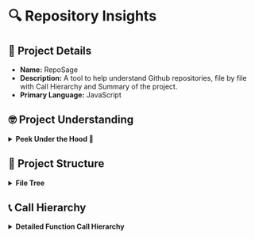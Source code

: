 # 🔍 Repository Insights

## 📃 Project Details 
- **Name:** RepoSage
- **Description:** A tool to help understand Github repositories, file by file with Call Hierarchy and Summary of the project.
- **Primary Language:** JavaScript

## 🤓 Project Understanding 
<details>
  <summary><strong>Peek Under the Hood 👀</strong></summary>

<<<<<<< HEAD
  The **RepoSage** project is structured to facilitate in-depth analysis of GitHub repositories, leveraging both a backend and a frontend component. Here's a concise breakdown of its file structure, main components, tech stack, and architecture:
=======

>>>>>>> 6474e8dc2555e8ade50798c034445731bc7521f5

### Main Components

<<<<<<< HEAD
1. **Backend**:
   - **Core Logic**: Located in `backend/src/analyzer.js`, this file contains the main analysis logic that interacts with the OpenAI API and GitHub API.
   - **Configuration**: The `backend/openaiConfig.json` and `backend/openaiConfigQA.json` files manage API settings and model configurations.
   - **Utilities**: Various utility files in `backend/src/utils` (like `display.js`, `file.js`, `fileTree.js`, and `github.js`) support specific functionalities such as file handling and GitHub interactions.
   - **Results Storage**: Analysis results are stored in `backend/analysis_results.md` and `backend/analysis_results.json`.

2. **Frontend**:
   - **User Interface**: The main UI is built with React, as indicated by the presence of `frontend/src/App.jsx` and `frontend/src/main.jsx`.
   - **Styling**: CSS files for styling the application are located in `frontend/src/App.css` and `frontend/src/index.css`.
   - **Build Tool**: The project uses Vite for the frontend build process, as indicated by `frontend/vite.config.js`.
=======

>>>>>>> 6474e8dc2555e8ade50798c034445731bc7521f5

3. **Assets**:
   - Contains images and other static files, such as `assets/RepoSageSS.png` and `frontend/public/vite.svg`.

<<<<<<< HEAD
### Tech Stack
=======
>>>>>>> 6474e8dc2555e8ade50798c034445731bc7521f5

- **Backend**:
  - **Language**: JavaScript (Node.js)
  - **Framework**: Express.js (assumed)
  - **APIs**: OpenAI API for AI-powered analysis and GitHub API for repository data.

<<<<<<< HEAD
- **Frontend**:
  - **Library**: React for building the user interface.
  - **Build Tool**: Vite for fast and modern frontend development.

### Architecture

- **Modular Design**: The project follows a modular architecture, separating backend and frontend concerns. The backend handles data processing and API interactions, while the frontend manages user interactions and displays results.
- **AI Integration**: The use of OpenAI's API for generating insights and summaries indicates a sophisticated approach to data analysis, allowing for both detailed and high-level views of repository structures.
- **Configuration Management**: The presence of configuration files allows for easy adjustment of API settings and performance tuning, catering to different user needs and cost considerations.

Overall, **RepoSage** is designed to provide a comprehensive and user-friendly tool for analyzing GitHub repositories, utilizing modern web technologies and AI capabilities.
=======
>>>>>>> 6474e8dc2555e8ade50798c034445731bc7521f5

</details>

## 🌲 Project Structure 
<details>
  <summary><strong>File Tree</strong></summary>

<<<<<<< HEAD
  📁 .vscode/
&nbsp;&nbsp;&nbsp;&nbsp;📄 [extensions.json](https://github.com/bhavya1600/RepoSage/blob/main/.vscode/extensions.json)
📁 assets/
&nbsp;&nbsp;&nbsp;&nbsp;📄 [RepoSageSS.png](https://github.com/bhavya1600/RepoSage/blob/main/assets/RepoSageSS.png)
📁 backend/
&nbsp;&nbsp;&nbsp;&nbsp;📁 src/
&nbsp;&nbsp;&nbsp;&nbsp;&nbsp;&nbsp;&nbsp;&nbsp;📁 utils/
&nbsp;&nbsp;&nbsp;&nbsp;&nbsp;&nbsp;&nbsp;&nbsp;&nbsp;&nbsp;&nbsp;&nbsp;📄 [display.js](https://github.com/bhavya1600/RepoSage/blob/main/backend/src/utils/display.js)
&nbsp;&nbsp;&nbsp;&nbsp;&nbsp;&nbsp;&nbsp;&nbsp;&nbsp;&nbsp;&nbsp;&nbsp;📄 [file.js](https://github.com/bhavya1600/RepoSage/blob/main/backend/src/utils/file.js)
&nbsp;&nbsp;&nbsp;&nbsp;&nbsp;&nbsp;&nbsp;&nbsp;&nbsp;&nbsp;&nbsp;&nbsp;📄 [fileTree.js](https://github.com/bhavya1600/RepoSage/blob/main/backend/src/utils/fileTree.js)
&nbsp;&nbsp;&nbsp;&nbsp;&nbsp;&nbsp;&nbsp;&nbsp;&nbsp;&nbsp;&nbsp;&nbsp;📄 [github.js](https://github.com/bhavya1600/RepoSage/blob/main/backend/src/utils/github.js)
&nbsp;&nbsp;&nbsp;&nbsp;&nbsp;&nbsp;&nbsp;&nbsp;📄 [analyzer.js](https://github.com/bhavya1600/RepoSage/blob/main/backend/src/analyzer.js)
&nbsp;&nbsp;&nbsp;&nbsp;&nbsp;&nbsp;&nbsp;&nbsp;📄 [index.css](https://github.com/bhavya1600/RepoSage/blob/main/backend/src/index.css)
&nbsp;&nbsp;&nbsp;&nbsp;&nbsp;&nbsp;&nbsp;&nbsp;📄 [index.js](https://github.com/bhavya1600/RepoSage/blob/main/backend/src/index.js)
&nbsp;&nbsp;&nbsp;&nbsp;📄 [analysis_results.json](https://github.com/bhavya1600/RepoSage/blob/main/backend/analysis_results.json)
&nbsp;&nbsp;&nbsp;&nbsp;📄 [analysis_results.md](https://github.com/bhavya1600/RepoSage/blob/main/backend/analysis_results.md)
&nbsp;&nbsp;&nbsp;&nbsp;📄 [nodemon.json](https://github.com/bhavya1600/RepoSage/blob/main/backend/nodemon.json)
&nbsp;&nbsp;&nbsp;&nbsp;📄 [openaiConfig.json](https://github.com/bhavya1600/RepoSage/blob/main/backend/openaiConfig.json)
&nbsp;&nbsp;&nbsp;&nbsp;📄 [openaiConfigQA.json](https://github.com/bhavya1600/RepoSage/blob/main/backend/openaiConfigQA.json)
&nbsp;&nbsp;&nbsp;&nbsp;📄 [package-lock.json](https://github.com/bhavya1600/RepoSage/blob/main/backend/package-lock.json)
&nbsp;&nbsp;&nbsp;&nbsp;📄 [package.json](https://github.com/bhavya1600/RepoSage/blob/main/backend/package.json)
&nbsp;&nbsp;&nbsp;&nbsp;📄 [postcss.config.js](https://github.com/bhavya1600/RepoSage/blob/main/backend/postcss.config.js)
📁 frontend/
&nbsp;&nbsp;&nbsp;&nbsp;📁 public/
&nbsp;&nbsp;&nbsp;&nbsp;&nbsp;&nbsp;&nbsp;&nbsp;📄 [vite.svg](https://github.com/bhavya1600/RepoSage/blob/main/frontend/public/vite.svg)
&nbsp;&nbsp;&nbsp;&nbsp;📁 src/
&nbsp;&nbsp;&nbsp;&nbsp;&nbsp;&nbsp;&nbsp;&nbsp;📁 assets/
&nbsp;&nbsp;&nbsp;&nbsp;&nbsp;&nbsp;&nbsp;&nbsp;&nbsp;&nbsp;&nbsp;&nbsp;📄 [react.svg](https://github.com/bhavya1600/RepoSage/blob/main/frontend/src/assets/react.svg)
&nbsp;&nbsp;&nbsp;&nbsp;&nbsp;&nbsp;&nbsp;&nbsp;📄 [App.css](https://github.com/bhavya1600/RepoSage/blob/main/frontend/src/App.css)
&nbsp;&nbsp;&nbsp;&nbsp;&nbsp;&nbsp;&nbsp;&nbsp;📄 [App.jsx](https://github.com/bhavya1600/RepoSage/blob/main/frontend/src/App.jsx)
&nbsp;&nbsp;&nbsp;&nbsp;&nbsp;&nbsp;&nbsp;&nbsp;📄 [index.css](https://github.com/bhavya1600/RepoSage/blob/main/frontend/src/index.css)
&nbsp;&nbsp;&nbsp;&nbsp;&nbsp;&nbsp;&nbsp;&nbsp;📄 [main.jsx](https://github.com/bhavya1600/RepoSage/blob/main/frontend/src/main.jsx)
&nbsp;&nbsp;&nbsp;&nbsp;📄 [.gitignore](https://github.com/bhavya1600/RepoSage/blob/main/frontend/.gitignore)
&nbsp;&nbsp;&nbsp;&nbsp;📄 [eslint.config.js](https://github.com/bhavya1600/RepoSage/blob/main/frontend/eslint.config.js)
&nbsp;&nbsp;&nbsp;&nbsp;📄 [index.html](https://github.com/bhavya1600/RepoSage/blob/main/frontend/index.html)
&nbsp;&nbsp;&nbsp;&nbsp;📄 [package-lock.json](https://github.com/bhavya1600/RepoSage/blob/main/frontend/package-lock.json)
&nbsp;&nbsp;&nbsp;&nbsp;📄 [package.json](https://github.com/bhavya1600/RepoSage/blob/main/frontend/package.json)
&nbsp;&nbsp;&nbsp;&nbsp;📄 [README.md](https://github.com/bhavya1600/RepoSage/blob/main/frontend/README.md)
&nbsp;&nbsp;&nbsp;&nbsp;📄 [vite.config.js](https://github.com/bhavya1600/RepoSage/blob/main/frontend/vite.config.js)
📄 [.gitignore](https://github.com/bhavya1600/RepoSage/blob/main/.gitignore)
📄 [LICENSE](https://github.com/bhavya1600/RepoSage/blob/main/LICENSE)
📄 [README.md](https://github.com/bhavya1600/RepoSage/blob/main/README.md)
=======
>>>>>>> 6474e8dc2555e8ade50798c034445731bc7521f5


</details>

## 📞 Call Hierarchy 
<details>
  <summary><strong>Detailed Function Call Hierarchy</strong></summary>

<<<<<<< HEAD
  Here's the call hierarchy for the **RepoSage** project, illustrating the main execution flow and important function calls between files:

### Call Hierarchy

📁 **analyzeRepository(repoUrl: string) → Promise<object>** [backend/src/analyzer.js]
├─ 🔷 **parseGitHubUrl(url: string) → { owner: string, repo: string }** [backend/src/utils/github.js]
├─ 🔷 **buildFileTree(files: array) → object** [backend/src/utils/fileTree.js]
├─ 🔷 **createChatCompletion(openai: OpenAI, model: string, modelType: string, analysisPrompt: string) → Promise<object>** [backend/src/analyzer.js]
│   └─ 🟣 **summarizeContent(openai: OpenAI, content: string, fileTree: array) → Promise<string>** [backend/src/analyzer.js]
│       └─ 🟠 **analyzeCode(openai: OpenAI, filePath: string, content: string, fileTree: array) → Promise<object>** [backend/src/analyzer.js]
├─ 🔷 **analyzeProjectStructure(openai: OpenAI, repoData: object, files: array, readmeContent: string) → Promise<string>** [backend/src/analyzer.js]
├─ 🔷 **smartFileFilter(files: array, projectUnderstanding: string) → Promise<array>** [backend/src/analyzer.js]
├─ 🔷 **saveApiCallContent(functionName: string, content: string) → undefined** [backend/src/analyzer.js]
└─ 🔷 **saveToFile(filename: string, analysis: object) → Promise<void>** [backend/src/utils/file.js]

📁 **displayResults(analysis: object) → undefined** [backend/src/utils/display.js]
└─ 🔷 **displayFileTree(node: object, indent: string) → undefined** [backend/src/utils/display.js]

📁 **handleSubmit(event: Event) → undefined** [frontend/src/App.jsx]
└─ 🔷 **analyzeRepository(repoUrl: string) → Promise<object>** [backend/src/analyzer.js]

📁 **main() → React element** [frontend/src/main.jsx]
└─ 🔷 **App() → JSX element** [frontend/src/App.jsx]

### Main Execution Flow

1. **Entry Point**: The application starts in `frontend/src/main.jsx` where the `main()` function renders the `App` component.
2. **User Interaction**: The user interacts with the UI in `frontend/src/App.jsx`, triggering the `handleSubmit` function upon form submission.
3. **Repository Analysis**: The `handleSubmit` function calls `analyzeRepository(repoUrl)` from the backend to analyze the specified GitHub repository.
4. **Data Fetching and Processing**: 
   - `analyzeRepository` fetches metadata and file structure using `parseGitHubUrl`, `buildFileTree`, and other helper functions.
   - It generates insights using the OpenAI API through `createChatCompletion`, which may call `summarizeContent` and `analyzeCode` for detailed analysis.
5. **Results Display**: The results of the analysis are formatted and displayed using `displayResults` and `displayFileTree` from `backend/src/utils/display.js`.
6. **File Saving**: The analysis results are saved to files using `saveToFile` in `backend/src/utils/file.js`.

### Important Function Calls Between Files

- **`analyzeRepository`** calls:
  - **`parseGitHubUrl`** from `github.js` to extract repo details.
  - **`buildFileTree`** from `fileTree.js` to construct the file structure.
  - **`createChatCompletion`** for generating insights using OpenAI.
  - **`saveToFile`** to persist analysis results.

- **`displayResults`** calls:
  - **`displayFileTree`** to output the file structure in a readable format.

- **`handleSubmit`** in the frontend directly calls `analyzeRepository` in the backend to initiate the analysis process.

### Dependencies Between Modules

- **Backend Dependencies**:
  - `analyzer.js` depends on utilities from `github.js`, `fileTree.js`, `file.js`, and `display.js`.
  - Uses external libraries: `octokit`, `openai`, `chalk`, `fs`, and `path`.

- **Frontend Dependencies**:
  - `App.jsx` relies on React and CSS for styling.
  - `main.jsx` serves as the entry point, importing `App.jsx` and CSS.

This structured representation provides a clear understanding of how the **RepoSage** application flows from the entry point through various files and functions, highlighting the main execution path and important function calls.
=======
>>>>>>> 6474e8dc2555e8ade50798c034445731bc7521f5

</details>

## 📈 File Analyses  

<details>
<<<<<<< HEAD
  <summary><strong>File: <a href="https://github.com/bhavya1600/RepoSage/blob/main/backend/src/analyzer.js">backend/src/analyzer.js</a></strong></summary>

  **1. Main purpose and responsibilities**: The `analyzer.js` file is responsible for analyzing a GitHub repository by fetching its metadata, file structure, and content, and then utilizing OpenAI's API to generate insights, summaries, and analyses of the repository's code and structure.

**2. Key functions and their purposes**: 
- `createChatCompletion(openai, model, modelType, analysisPrompt)`: This function expects `openai` (OpenAI client), `model` (string), `modelType` (string), and `analysisPrompt` (string). It processes the input by sending a request to the OpenAI API to create a chat completion based on the provided prompt and returns the response data.
- `saveApiCallContent(functionName, content)`: This function expects `functionName` (string) and `content` (string). It saves the API call content to a text file, appending the function name as a heading, and returns nothing.
- `analyzeRepository(repoUrl)`: This function expects `repoUrl` (string). It processes the input by analyzing the specified GitHub repository, fetching its metadata and file structure, and generating analyses and summaries, returning an `analysis` object.
- `analyzeProjectStructure(openai, repoData, files, readmeContent)`: This function expects `openai` (OpenAI client), `repoData` (object), `files` (array), and `readmeContent` (string). It processes the input by generating a prompt to analyze the project structure and returns a brief understanding of the project.
- `smartFileFilter(files, projectUnderstanding)`: This function expects `files` (array) and `projectUnderstanding` (string). It processes the input by filtering the files based on their relevance to the project understanding and returns an array of essential files.
- `summarizeContent(openai, content, fileTree)`: This function expects `openai` (OpenAI client), `content` (string), and `fileTree` (array). It processes the input by summarizing the key aspects of the provided code content and returns the summary.
- `analyzeCode(openai, filePath, content, fileTree)`: This function expects `openai` (OpenAI client), `filePath` (string), `content` (string), and `fileTree` (array). It processes the input by analyzing the code file and returns both a human-readable analysis and a JSON structure containing essential technical information.
- `analyzeCallHierarchy(openai, fileMetadata, projectUnderstanding)`: This function expects `openai` (OpenAI client), `fileMetadata` (array), and `projectUnderstanding` (string). It processes the input by creating a visual call hierarchy of the application flow and returns the hierarchy as a string.
- `generateSummary(openai, analysis)`: This function expects `openai` (OpenAI client) and `analysis` (object). It processes the input by generating a summary of the project based on the provided analysis data and returns the summary.

**3. Important interactions with other parts of the system**: The `analyzer.js` file interacts with the GitHub API through the Octokit library to fetch repository data and file content. It also communicates with the OpenAI API to generate analyses, summaries, and metadata about the code. Additionally, it utilizes utility functions from the `utils/github.js` and `utils/fileTree.js` files for parsing GitHub URLs and building file trees.

**4. Notable features or patterns**: The file employs asynchronous programming with `async/await` for handling API calls, ensuring non-blocking execution. It also includes error handling for API responses and file operations. The use of configuration files for managing API keys and model settings is a notable design pattern, allowing for flexibility and scalability in the analysis process.

Overall, `analyzer.js` serves as a comprehensive tool for analyzing GitHub repositories, leveraging external APIs to provide detailed insights into project structures and code functionality.
=======


  ---
</details>

<details>


  ---
</details>

<details>


  ---
</details>

<details>

  ---
</details>

<details>

>>>>>>> 6474e8dc2555e8ade50798c034445731bc7521f5

  ---
</details>

<details>
<<<<<<< HEAD
  <summary><strong>File: <a href="https://github.com/bhavya1600/RepoSage/blob/main/backend/src/utils/display.js">backend/src/utils/display.js</a></strong></summary>

  Give a one or two liner description of the code file.
**1. Main purpose and responsibilities**: This code file is responsible for displaying the results of an analysis on a repository, including its information, summary, project structure, call hierarchy, and file analyses in a formatted manner.

**2. Key functions and their purposes**: 
- `displayResults(analysis)`: This function expects an input `analysis` of type `Object`, processes various properties of the analysis (like repository info, summary, file tree, etc.), and outputs formatted results to the console.
- `displayFileTree(node, indent)`: This function expects an input `node` of type `Object` (representing a file or directory) and a string `indent`, processes the node to display its name and structure recursively, and outputs the formatted file tree to the console.

**3. Important interactions with other parts of the system**: The `displayResults` function interacts with the `analysis` object, which is likely generated by other parts of the backend analysis process, and it formats and outputs this data to the console for user visibility.

**4. Notable features or patterns**: The code utilizes the `chalk` library for styling console output, enhancing readability with colors and bold text. It also employs recursion in `displayFileTree` to handle nested file structures effectively.

Overall, this file plays a crucial role in presenting analysis results in a user-friendly format, making it easier for developers to understand the insights derived from the repository analysis.

  ---
</details>

<details>
  <summary><strong>File: <a href="https://github.com/bhavya1600/RepoSage/blob/main/backend/src/utils/file.js">backend/src/utils/file.js</a></strong></summary>

  This code file is responsible for saving analysis results of a GitHub repository to both a markdown and a JSON file.

**1. Main purpose and responsibilities**: 
The main purpose of this file is to generate and save a structured markdown report and corresponding JSON metadata for a repository analysis, including project details, file structure, and call hierarchy.

**2. Key functions and their purposes**: 
- `saveToFile(filename: string, analysis: object): Promise<void>`: This function expects a filename (string) to save the report and an analysis object (object) containing repository details. It processes this data to create a markdown report and a JSON file, then writes both to the filesystem.
- `createGitHubLink(filePath: string): string`: This function takes a file path (string), cleans it by removing leading "root/", encodes it for URL compatibility, and returns the full GitHub link (string) to the file.
- `formatFileTree(node: object, indent: string, repoUrl: string, branch: string, parentPath: string = ''): string`: This function expects a file tree node (object), an indentation string (string), a repository URL (string), a branch name (string), and an optional parent path (string). It recursively formats the file tree into a human-readable string representation, returning this formatted string.
- `getFullPath(node: object): string`: This function takes a node (object) and returns its full path (string) by reconstructing it from parent references, while removing any leading "root/".

**3. Important interactions with other parts of the system**: 
The `saveToFile` function interacts with the filesystem using the `writeFile` function from the 'fs/promises' module to save the generated markdown and JSON files. It also relies on the structure of the `analysis` object, which is expected to contain specific properties related to the repository, such as `repository`, `fileTree`, and `fileAnalysis`.

**4. Notable features or patterns**: 
The code employs asynchronous programming with `async/await` for file writing, ensuring non-blocking operations. It uses template literals for constructing markdown content, and recursive functions for formatting the file tree structure, demonstrating a clear separation of concerns and modular design.

Overall, this file plays a crucial role in generating a comprehensive report of the analysis performed on a GitHub repository, providing both a human-readable format and structured data for further processing or review.

  ---
</details>

<details>
  <summary><strong>File: <a href="https://github.com/bhavya1600/RepoSage/blob/main/backend/src/utils/fileTree.js">backend/src/utils/fileTree.js</a></strong></summary>

  This code file is responsible for constructing a hierarchical representation of a file tree structure from a flat list of file paths.

**1. Main purpose and responsibilities**: 
The main purpose of this file is to build a structured file tree from an array of file objects, categorizing them into directories and files while maintaining a clear hierarchy.

**2. Key functions and their purposes**: 
- **buildFileTree(files)**: This function expects an array of file objects (each containing a `path` and `type`), processes this array to create a nested directory structure, and returns the constructed file tree as an object.
- **sortFileTree(node)**: This function expects a node object representing a directory, processes its children to sort them by type (directories first) and then alphabetically, and returns the sorted node.

**3. Important interactions with other parts of the system**: 
The `buildFileTree` function interacts with the input data structure (an array of file objects) and outputs a structured file tree, which can be utilized by other components of the backend or frontend for displaying file hierarchies or performing file-related operations.

**4. Notable features or patterns**: 
The code employs a recursive approach for sorting the file tree, ensuring that directories are prioritized over files in the sorting process. It also includes logic to handle cases where a file path may represent a directory that was previously identified as a file, allowing for dynamic adjustments to the tree structure.

Overall, this file is crucial for transforming a flat list of files into a more navigable and organized tree structure, facilitating better file management and representation within the application.

  ---
</details>

<details>
  <summary><strong>File: <a href="https://github.com/bhavya1600/RepoSage/blob/main/backend/src/utils/github.js">backend/src/utils/github.js</a></strong></summary>

  This code file (backend/src/utils/github.js) provides utility functions for handling GitHub repository URLs.

**1. Main purpose and responsibilities**:  
The main purpose of this file is to parse GitHub repository URLs and extract the owner and repository name from them.

**2. Key functions and their purposes**:  
- `parseGitHubUrl(url: string)`: This function expects a URL of type string, processes it to extract the owner and repository name from the GitHub URL, and returns an object containing `owner` (string) and `repo` (string) without the '.git' suffix.

**3. Important interactions with other parts of the system**:  
This function can be utilized by other modules that require GitHub repository information, such as analysis or data retrieval components, ensuring that the input URLs are correctly formatted before further processing.

**4. Notable features or patterns**:  
The function employs error handling using try-catch blocks to manage invalid URL formats, ensuring robustness in parsing operations.

Overall, this utility function is essential for ensuring that GitHub URLs are correctly interpreted, facilitating seamless interactions with GitHub-related functionalities in the application.

  ---
</details>

<details>
  <summary><strong>File: <a href="https://github.com/bhavya1600/RepoSage/blob/main/frontend/src/App.jsx">frontend/src/App.jsx</a></strong></summary>

  Give a one or two liner description of the code file.
This file defines a React component that allows users to analyze a GitHub repository and download the analysis results.

**1. Main purpose and responsibilities**: 
The main purpose of the `App` component is to provide a user interface for inputting a GitHub repository URL, triggering an analysis on that repository, displaying logs of the analysis process, and allowing users to download the results once the analysis is complete.

**2. Key functions and their purposes**: 
- `handleSubmit`: This function expects an event object (`e`) as input, prevents the default form submission behavior, sets loading states, and sends a POST request to analyze the repository. It processes the response stream, updates logs based on the analysis progress, and handles errors. It does not return any data.
- `handleDownload`: This function expects no inputs, fetches the analysis results from the server, creates a downloadable link for the results file, and triggers the download. It does not return any data.

**3. Important interactions with other parts of the system**: 
The component interacts with a backend API at `http://localhost:5000/api/analyze` for submitting the repository URL and `http://localhost:5000/api/download-analysis` for downloading the analysis results. It also manages local state for logs, loading status, and analysis completion.

**4. Notable features or patterns**: 
The component uses React hooks (`useState`) for state management, handles asynchronous operations with `async/await`, and processes streaming responses from the server. It includes error handling and conditional rendering based on loading states and analysis completion.

Overall, the `App.jsx` file serves as the core interface for users to interact with the analysis functionality, providing feedback and control throughout the process.

  ---
</details>

<details>
  <summary><strong>File: <a href="https://github.com/bhavya1600/RepoSage/blob/main/frontend/src/main.jsx">frontend/src/main.jsx</a></strong></summary>

  Give a one or two liner description of the code file.
This code file serves as the entry point for the React application, initializing the app and rendering it into the DOM.

**1. Main purpose and responsibilities**:  
The main purpose of this file is to set up and render the React application within the root DOM element, ensuring that the app runs in strict mode for better error handling and debugging.

**2. Key functions and their purposes**:  
- `createRoot(element: HTMLElement)`: This function expects an HTML element as input, specifically the root element where the React app will be rendered. It processes this element to create a root for the React application and returns a root object.
- `render(children: ReactNode)`: This method expects a React node (in this case, the `<App />` component) as input, processes it, and renders it into the DOM at the specified root element.

**3. Important interactions with other parts of the system**:  
The file imports the `App` component from `./App.jsx`, which contains the main application logic and UI. It also imports a CSS file for styling, ensuring that the application is styled correctly upon rendering.

**4. Notable features or patterns**:  
The use of `StrictMode` is notable as it helps identify potential problems in the application by activating additional checks and warnings for its descendants. The file follows a modular approach by importing components and styles, promoting better organization and maintainability.

Overall, this file is crucial for bootstrapping the React application, ensuring it is rendered correctly and adheres to best practices through the use of strict mode.

  ---
</details>

<details>
  <summary><strong>File: <a href="https://github.com/bhavya1600/RepoSage/blob/main/frontend/vite.config.js">frontend/vite.config.js</a></strong></summary>

  This code file (frontend/vite.config.js) is a configuration file for Vite, a build tool that is optimized for modern web development, particularly with React.

**1. Main purpose and responsibilities**:  
The main purpose of this file is to configure Vite for a React application, enabling the use of React-specific features and optimizations during development and build processes.

**2. Key functions and their purposes**:  
- `defineConfig`: This function expects a single input, an object (of type `Object`), which contains configuration settings for Vite. It processes this configuration to set up the development environment and build process, then returns a configuration object (of type `Object`) that Vite uses to run the application.

**3. Important interactions with other parts of the system**:  
This configuration file interacts with the Vite build tool and the React plugin (`@vitejs/plugin-react`), allowing for features like JSX support and fast refresh during development. It also integrates with the overall frontend structure, ensuring that the React application can be built and served correctly.

**4. Notable features or patterns**:  
The use of `defineConfig` is a notable pattern as it provides type inference and better IDE support for Vite configurations. The inclusion of the React plugin signifies a focus on React development, streamlining the setup process for developers.

Overall, this file serves as a crucial setup point for the frontend development environment, ensuring that Vite is properly configured to handle a React application efficiently.
=======
>>>>>>> 6474e8dc2555e8ade50798c034445731bc7521f5

  ---
</details>


## ✒️ Project Summary 
<<<<<<< HEAD
This project is a tool designed to help users understand GitHub repositories by providing detailed analysis and insights on a file-by-file basis.

1. **Main purpose and functionality**: The main purpose of RepoSage is to analyze GitHub repositories, fetching metadata and file structures, and generating insights using the OpenAI API. It allows users to visualize call hierarchies and summaries of projects.

2. **Tech stack and architecture**: The project utilizes a modular architecture with a backend built in JavaScript (Node.js) using Express.js and a frontend developed with React. It employs Vite as the build tool for the frontend and integrates OpenAI and GitHub APIs for data processing.

3. **Key components and their interactions**: The backend consists of core analysis logic in `analyzer.js`, utility functions for file handling and GitHub interactions, and configuration files for API settings. The frontend provides a user interface for submitting repository URLs and displaying analysis results. The main interaction occurs when the frontend submits a repository URL, triggering the backend to analyze the repository and return results.

4. **Notable features**: RepoSage features AI-powered analysis through the OpenAI API, allowing for detailed summaries and insights about repository structures. It also includes functionalities for saving analysis results in markdown and JSON formats.

5. **Code organization and structure**: The project is organized into a `backend` directory containing the analysis logic and utilities, and a `frontend` directory for the user interface. Each component is further divided into specific files for clarity and maintainability.

Overall, RepoSage provides a comprehensive and user-friendly tool for analyzing GitHub repositories, leveraging modern web technologies and AI capabilities.
=======
>>>>>>> 6474e8dc2555e8ade50798c034445731bc7521f5
